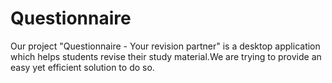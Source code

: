 # Questionnaire
Our project "Questionnaire - Your revision partner" is a desktop application which helps students revise their study material.We are trying to provide an easy yet efficient solution to do so.
